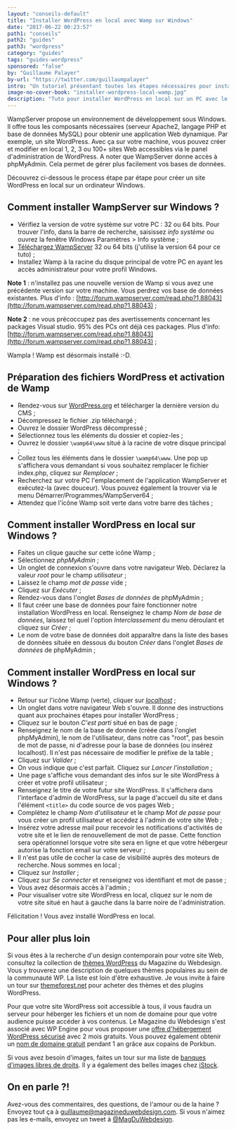 ```yaml
---
layout: "conseils-default"
title: "Installer WordPress en local avec Wamp sur Windows"
date: "2017-06-22 00:23:57"
path1: "conseils"
path2: "guides"
path3: "wordpress"
category: "guides"
tags: "guides-wordpress"
sponsored: "false"
by: "Guillaume Palayer"
by-url: "https://twitter.com/guillaumpalayer"
intro: "Un tutoriel présentant toutes les étapes nécessaires pour installer WordPress en local (Windows 10). J'utilise le logiciel WampServer pour l'installation. Si vous suivez chaque instruction, votre installation locale de WordPress sera un succès. Réservez-vous environ 20 minutes pour obtenir votre site WordPress en local. J'ai également préparé un tutoriel pour [installer WordPress en local sur Windows avec XAMPP](http://www.magazineduwebdesign.com/conseils/guides/installer-wordpress-local-xampp/). Une alternative plus ouverte que WampServer car elle est compatible avec Linux, Windows, MacOS X et les clés USB."
image-no-cover-book: "installer-wordpress-local-wamp.jpg"
description: "Tuto pour installer WordPress en local sur un PC avec le logiciel gratuit WampServer. Laissez-vous guider étape par étape pour lancer votre site WordPress sur votre serveur local Windows."
---
```

WampServer propose un environnement de développement sous Windows. Il offre tous les composants nécessaires (serveur Apache2, langage PHP et base de données MySQL) pour obtenir une application Web dynamique. Par exemple, un site WordPress. Avec ça sur votre machine, vous pouvez créer et modifier en local 1, 2, 3 ou 100+ sites Web accessibles via le panel d'administration de WordPress. A noter que WampServer donne accès à phpMyAdmin. Cela permet de gérer plus facilement vos bases de données.

Découvrez ci-dessous le process étape par étape pour créer un site WordPress en local sur un ordinateur Windows.

## Comment installer WampServer sur Windows ?

- Vérifiez la version de votre système sur votre PC : 32 ou 64 bits. Pour trouver l'info, dans la barre de recherche, saisissez *info système* ou ouvrez la fenêtre Windows Paramètres > Info système ;
- [Téléchargez WampServer](http://www.wampserver.com/) 32 ou 64 bits (j'utilise la version 64 pour ce tuto) ;
- Installez Wamp à la racine du disque principal de votre PC en ayant les accès administrateur pour votre profil Windows.

**Note 1** : n'installez pas une nouvelle version de Wamp si vous avez une précédente version sur votre machine. Vous perdrez vos base de données existantes. Plus d'info : [http://forum.wampserver.com/read.php?1,88043](http://forum.wampserver.com/read.php?1,88043) ;

**Note 2** : ne vous précoccupez pas des avertissements concernant les packages Visual studio. 95% des PCs ont déjà ces packages. Plus d'info: [http://forum.wampserver.com/read.php?1,88043](http://forum.wampserver.com/read.php?1,88043) ;

Wampla ! Wamp est désormais installé :-D.

## Préparation des fichiers WordPress et activation de Wamp

- Rendez-vous sur [WordPress.org](https://fr.wordpress.org/txt-download/) et télécharger la dernière version du CMS ;
- Décompressez le fichier .zip téléchargé ;
- Ouvrez le dossier WordPress décompressé ;
- Sélectionnez tous les éléments du dossier et copiez-les ;
- Ouvrez le dossier `\wamp64\www` situé à la racine de votre disque principal ;
- Collez tous les éléments dans le dossier `\wamp64\www`. Une pop up s'affichera vous demandant si vous souhaitez remplacer le fichier index.php, cliquez sur *Remplacer* ;
- Recherchez sur votre PC l'emplacement de l'application WampServer et exécutez-la (avec douceur). Vous pouvez également la trouver via le menu Démarrer/Programmes/WampServer64 ;
- Attendez que l'icône Wamp soit verte dans votre barre des tâches ;

## Comment installer WordPress en local sur Windows ?

- Faites un clique gauche sur cette icône Wamp ;
- Sélectionnez *phpMyAdmin* ;
- Un onglet de connexion s'ouvre dans votre navigateur Web. Déclarez la valeur *root* pour le champ *utilisateur* ;
- Laissez le champ *mot de passe* vide ;
- Cliquez sur *Exécuter* ;
- Rendez-vous dans l'onglet *Bases de données* de phpMyAdmin ;
- Il faut créer une base de données pour faire fonctionner notre installation WordPress en local. Renseignez le champ *Nom de base de données*, laissez tel quel l'option *Interclassement* du menu déroulant et cliquez sur *Créer* ;
- Le nom de votre base de données doit apparaître dans la liste des bases de données située en dessous du bouton *Créer* dans l'onglet *Bases de données* de phpMyAdmin ;

## Comment installer WordPress en local sur Windows ?

- Retour sur l'icône Wamp (verte), cliquer sur [*localhost*](http://localhost) ;
- Un onglet dans votre navigateur Web s'ouvre. Il donne des instructions quant aux prochaines étapes pour installer WordPress ;
- Cliquez sur le bouton *C'est parti* situé en bas de page ;
- Renseignez le nom de la base de donnée (créée dans l'onglet phpMyAdmin), le nom de l'utilisateur, dans notre cas "root", pas besoin de mot de passe, ni d'adresse pour la base de données (ou insérez localhost). Il n'est pas nécessaire de modifier le préfixe de la table ;
- Cliquez sur *Valider* ;
- On vous indique que c'est parfait. Cliquez sur *Lancer l'installation* ;
- Une page s'affiche vous demandant des infos sur le site WordPress à créer et votre profil utilisateur ;
- Renseignez le titre de votre futur site WordPress. Il s'affichera dans l'interface d'admin de WordPress, sur la page d'accueil du site et dans l'élément `<title>` du code source de vos pages Web ;
- Complétez le champ *Nom d'utilisateur* et le champ *Mot de passe* pour vous créer un profil utilisateur et accédez à l'admin de votre site Web ;
- Insérez votre adresse mail pour recevoir les notifications d'activités de votre site et le lien de renouvellement de mot de passe. Cette fonction sera opérationnel lorsque votre site sera en ligne et que votre hébergeur autorise la fonction email sur votre serveur ;
- Il n'est pas utile de cocher la case de visibilité auprès des moteurs de recherche. Nous sommes en local ;
- Cliquez sur *Installer* ;
- Cliquez sur *Se connecter* et renseignez vos identifiant et mot de passe ;
- Vous avez désormais accès à l'admin ;
- Pour visualiser votre site WordPress en local, cliquez sur le nom de votre site situé en haut à gauche dans la barre noire de l'administration.

Félicitation ! Vous avez installé WordPress en local.

## Pour aller plus loin

Si vous êtes à la recherche d'un design contemporain pour votre site Web, consultez la collection de [thèmes WordPress](http://www.magazineduwebdesign.com/ressources/themes-wordpress/) du Magazine du Webdesign. Vous y trouverez une description de quelques thèmes populaires au sein de la communauté WP. La liste est loin d'être exhaustive. Je vous invite à faire un tour sur [themeforest.net](https://themeforest.net/?ref=carcsn) pour acheter des thèmes et des plugins WordPress.

Pour que votre site WordPress soit accessible à tous, il vous faudra un serveur pour héberger les fichiers et un nom de domaine pour que votre audience puisse accéder à vos contenus. Le Magazine du Webdesign s'est associé avec WP Engine pour vous proposer une [offre d'hébergement WordPress sécurisé](http://www.magazineduwebdesign.com/deals/wp-engine-coupon/) avec 2 mois gratuits. Vous pouvez également obtenir un [nom de domaine gratuit](http://www.magazineduwebdesign.com/deals/nom-de-domaine-design-coupon/) pendant 1 an grâce aux copains de Porkbun.

Si vous avez besoin d'images, faites un tour sur ma liste de [banques d'images libres de droits](http://www.magazineduwebdesign.com/ressources/collection-stocks-photo-image-gratuite-libre-de-droits/). Il y a également des belles images chez [iStock](http://istockphoto.7eer.net/c/262183/258824/4205).

## On en parle ?!

Avez-vous des commentaires, des questions, de l'amour ou de la haine ? Envoyez tout ça à guillaume@magazineduwebdesign.com. Si vous n'aimez pas les e-mails, envoyez un tweet à [@MagDuWebdesign](https://twitter.com/MagDuWebdesign).
